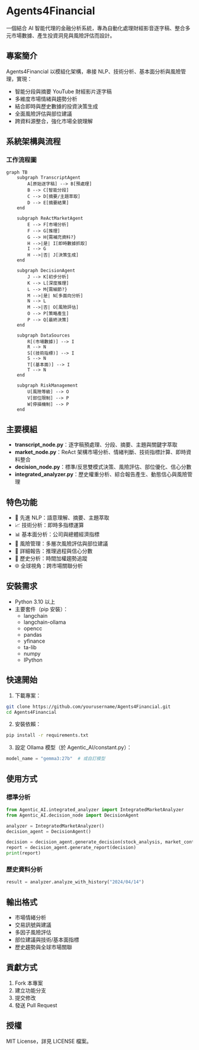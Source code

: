 # Agents4Financial

一個結合 AI 智能代理的金融分析系統，專為自動化處理財經影音逐字稿、整合多元市場數據、產生投資洞見與風險評估而設計。

## 專案簡介

Agents4Financial 以模組化架構，串接 NLP、技術分析、基本面分析與風險管理，實現：
- 智能分段與摘要 YouTube 財經影片逐字稿
- 多維度市場情緒與趨勢分析
- 結合即時與歷史數據的投資決策生成
- 全面風險評估與部位建議
- 跨資料源整合，強化市場全貌理解

## 系統架構與流程

### 工作流程圖

```mermaid
graph TB
    subgraph TranscriptAgent
        A[原始逐字稿] --> B[預處理]
        B --> C[智能分段]
        C --> D[摘要/主題萃取]
        D --> E[摘要結果]
    end

    subgraph ReActMarketAgent
        E --> F[市場分析]
        F --> G[推理]
        G --> H{需補充資料?}
        H -->|是| I[即時數據抓取]
        I --> G
        H -->|否| J[決策生成]
    end

    subgraph DecisionAgent
        J --> K[初步分析]
        K --> L[深度推理]
        L --> M{需細節?}
        M -->|是| N[多面向分析]
        N --> L
        M -->|否| O[風險評估]
        O --> P[策略產生]
        P --> Q[最終決策]
    end

    subgraph DataSources
        R[(市場數據)] --> I
        R --> N
        S[(技術指標)] --> I
        S --> N
        T[(基本面)] --> I
        T --> N
    end

    subgraph RiskManagement
        U[風險等級] --> O
        V[部位限制] --> P
        W[停損機制] --> P
    end
```

## 主要模組

- **transcript_node.py**：逐字稿預處理、分段、摘要、主題與關鍵字萃取
- **market_node.py**：ReAct 架構市場分析、情緒判斷、技術指標計算、即時資料整合
- **decision_node.py**：標準/反思雙模式決策、風險評估、部位優化、信心分數
- **integrated_analyzer.py**：歷史權重分析、綜合報告產生、動態信心與風險管理

## 特色功能

- 🤖 先進 NLP：語意理解、摘要、主題萃取
- 📈 技術分析：即時多指標運算
- 📊 基本面分析：公司與總體經濟指標
- 🎯 風險管理：多層次風險評估與部位建議
- 📝 詳細報告：推理過程與信心分數
- 🔄 歷史分析：時間加權趨勢追蹤
- 🌐 全球視角：跨市場關聯分析

## 安裝需求

- Python 3.10 以上
- 主要套件（pip 安裝）：
  - langchain
  - langchain-ollama
  - opencc
  - pandas
  - yfinance
  - ta-lib
  - numpy
  - IPython

## 快速開始

1. 下載專案：
```bash
git clone https://github.com/yourusername/Agents4Financial.git
cd Agents4Financial
```

2. 安裝依賴：
```bash
pip install -r requirements.txt
```

3. 設定 Ollama 模型（於 Agentic_AI/constant.py）：
```python
model_name = "gemma3:27b"  # 或自訂模型
```

## 使用方式

### 標準分析
```python
from Agentic_AI.integrated_analyzer import IntegratedMarketAnalyzer
from Agentic_AI.decision_node import DecisionAgent

analyzer = IntegratedMarketAnalyzer()
decision_agent = DecisionAgent()

decision = decision_agent.generate_decision(stock_analysis, market_context)
report = decision_agent.generate_report(decision)
print(report)
```

### 歷史資料分析
```python
result = analyzer.analyze_with_history("2024/04/14")
```

## 輸出格式

- 市場情緒分析
- 交易訊號與建議
- 多因子風險評估
- 部位建議與技術/基本面指標
- 歷史趨勢與全球市場關聯

## 貢獻方式

1. Fork 本專案
2. 建立功能分支
3. 提交修改
4. 發送 Pull Request

## 授權

MIT License，詳見 LICENSE 檔案。
